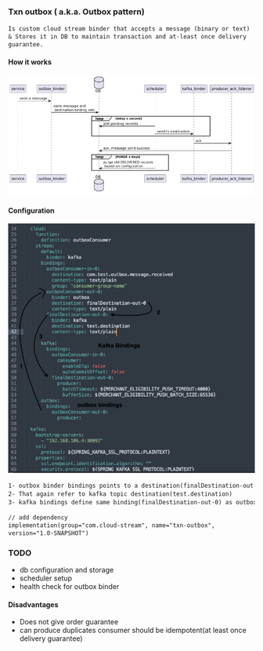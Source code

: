 
### Txn outbox ( a.k.a. Outbox pattern)
``` 
Is custom cloud stream binder that accepts a message (binary or text)
& Stores it in DB to maintain transaction and at-least once delivery guarantee.
```

#### How it works
![sequence diagram](./images/sequence_diagram.png) 

#### Configuration 
![yam configuration](./images/yam_congig.png) 
```html
1- outbox binder bindings points to a destination(finalDestination-out-0)
2- That again refer to kafka topic destination(test.destination)
3- kafka bindings define same binding(finalDestination-out-0) as outbox binding destination (:1)
```

```text
// add dependency
implementation(group="com.cloud-stream", name="txn-outbox", version="1.0-SNAPSHOT")
```
### TODO
- db configuration and storage 
- scheduler setup
- health check for outbox binder 

#### Disadvantages 
- Does not give order guarantee
- can produce duplicates consumer should be idempotent(at least once delivery guarantee)